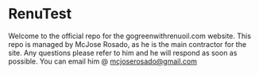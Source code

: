 # RenuTest
Welcome to the official repo for the gogreenwithrenuoil.com website.
This repo is managed by McJose Rosado, as he is the main contractor for the site.
Any questions please refer to him and he will respond as soon as possible.
You can email him @ mcjoserosado@gmail.com
